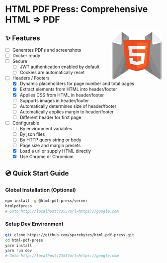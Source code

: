 # HTML PDF Press: Comprehensive HTML => PDF

<img align="right" alt="Typesmith logo" width="160" src="./docs/logo/html-pdf-press-logo-512.png" />

## ✨ Features

- [ ] Generates PDFs and screenshots
- [ ] Docker ready
- [ ] Secure
  - [ ] JWT authentication enabled by default
  - [ ] Cookies are automatically reset
- [ ] Headers / Footers
  - [x] Dynamic placeholders for page number and total pages
  - [x] Extract elements from HTML into header/footer
  - [x] Applies CSS from HTML in header/footer
  - [ ] Supports images in header/footer
  - [ ] Automatically determines size of header/footer
  - [ ] Automatically applies margin to header/footer
  - [ ] Different header for first page
- [ ] Configurable
  - [ ] By environment variables
  - [ ] By json files
  - [ ] By HTTP query string or body
  - [ ] Page size and margin presets
  - [x] Load a url or supply HTML directly
  - [x] Use Chrome or Chromium

## 💿 Quick Start Guide

### Global Installation (Optional)

```bash
npm install -g @html-pdf-press/server
htmlpdfpress
# Goto http://localhost:7355?url=https://google.com
```

### Setup Dev Environment

```bash
git clone https://github.com/sparebytes/html-pdf-press.git
cd html-pdf-press
yarn install
yarn run dev
# Goto http://localhost:7355?url=https://google.com
```
